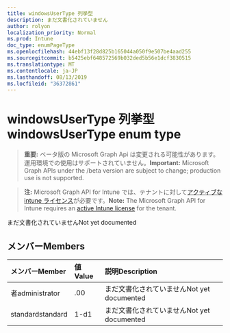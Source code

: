 ```yaml
---
title: windowsUserType 列挙型
description: まだ文書化されていません
author: rolyon
localization_priority: Normal
ms.prod: Intune
doc_type: enumPageType
ms.openlocfilehash: 44ebf13f28d825b165044a050f9e507be4aad255
ms.sourcegitcommit: b5425ebf648572569b032ded5b56e1dcf3830515
ms.translationtype: MT
ms.contentlocale: ja-JP
ms.lasthandoff: 08/13/2019
ms.locfileid: "36372861"
---
```

# <a name="windowsusertype-enum-type"></a><span data-ttu-id="17d7b-103">windowsUserType 列挙型</span><span class="sxs-lookup"><span data-stu-id="17d7b-103">windowsUserType enum type</span></span>

> <span data-ttu-id="17d7b-104">**重要:** ベータ版の Microsoft Graph Api は変更される可能性があります。運用環境での使用はサポートされていません。</span><span class="sxs-lookup"><span data-stu-id="17d7b-104">**Important:** Microsoft Graph APIs under the /beta version are subject to change; production use is not supported.</span></span>

> <span data-ttu-id="17d7b-105">**注:** Microsoft Graph API for Intune では、テナントに対して[アクティブな intune ライセンス](https://go.microsoft.com/fwlink/?linkid=839381)が必要です。</span><span class="sxs-lookup"><span data-stu-id="17d7b-105">**Note:** The Microsoft Graph API for Intune requires an [active Intune license](https://go.microsoft.com/fwlink/?linkid=839381) for the tenant.</span></span>

<span data-ttu-id="17d7b-106">まだ文書化されていません</span><span class="sxs-lookup"><span data-stu-id="17d7b-106">Not yet documented</span></span>

## <a name="members"></a><span data-ttu-id="17d7b-107">メンバー</span><span class="sxs-lookup"><span data-stu-id="17d7b-107">Members</span></span>
|<span data-ttu-id="17d7b-108">メンバー</span><span class="sxs-lookup"><span data-stu-id="17d7b-108">Member</span></span>|<span data-ttu-id="17d7b-109">値</span><span class="sxs-lookup"><span data-stu-id="17d7b-109">Value</span></span>|<span data-ttu-id="17d7b-110">説明</span><span class="sxs-lookup"><span data-stu-id="17d7b-110">Description</span></span>|
|:---|:---|:---|
|<span data-ttu-id="17d7b-111">者</span><span class="sxs-lookup"><span data-stu-id="17d7b-111">administrator</span></span>|<span data-ttu-id="17d7b-112">.0</span><span class="sxs-lookup"><span data-stu-id="17d7b-112">0</span></span>|<span data-ttu-id="17d7b-113">まだ文書化されていません</span><span class="sxs-lookup"><span data-stu-id="17d7b-113">Not yet documented</span></span>|
|<span data-ttu-id="17d7b-114">standard</span><span class="sxs-lookup"><span data-stu-id="17d7b-114">standard</span></span>|<span data-ttu-id="17d7b-115">1-d</span><span class="sxs-lookup"><span data-stu-id="17d7b-115">1</span></span>|<span data-ttu-id="17d7b-116">まだ文書化されていません</span><span class="sxs-lookup"><span data-stu-id="17d7b-116">Not yet documented</span></span>|



